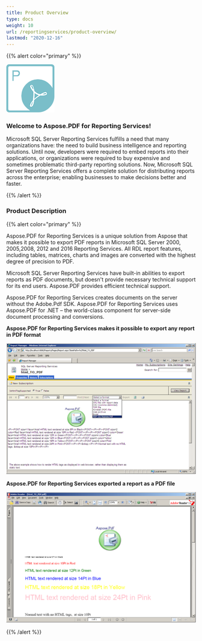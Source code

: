 ```yaml
---
title: Product Overview
type: docs
weight: 10
url: /reportingservices/product-overview/
lastmod: "2020-12-16"
---
```


{{% alert color="primary" %}} 

![todo:image_alt_text](product-overview_1.png)
### **Welcome to Aspose.PDF for Reporting Services!**
Microsoft SQL Server Reporting Services fulfills a need that many organizations have: the need to build business intelligence and reporting solutions. Until now, developers were required to embed reports into their applications, or organizations were required to buy expensive and sometimes problematic third-party reporting solutions. Now, Microsoft SQL Server Reporting Services offers a complete solution for distributing reports across the enterprise; enabling businesses to make decisions better and faster.

{{% /alert %}} 
### **Product Description**

{{% alert color="primary" %}} 

Aspose.PDF for Reporting Services is a unique solution from Aspose that makes it possible to export PDF reports in Microsoft SQL Server 2000, 2005,2008, 2012 and 2016 Reporting Services. All RDL report features, including tables, matrices, charts and images are converted with the highest degree of precision to PDF.

Microsoft SQL Server Reporting Services have built-in abilities to export reports as PDF documents, but doesn't provide necessary technical support for its end users. Aspose.PDF provides efficient technical support.

Aspose.PDF for Reporting Services creates documents on the server without the Adobe.Pdf SDK. Aspose.PDF for Reporting Services uses Aspose.PDF for .NET – the world-class component for server-side document processing and conversions.

**Aspose.PDF for Reporting Services makes it possible to export any report in PDF format** 

![todo:image_alt_text](product-overview_2.png)

**Aspose.PDF for Reporting Services exported a report as a PDF file** 

![todo:image_alt_text](product-overview_3.png)

{{% /alert %}} 
